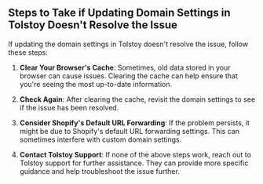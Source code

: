 ## Steps to Take if Updating Domain Settings in Tolstoy Doesn't Resolve the Issue

If updating the domain settings in Tolstoy doesn't resolve the issue, follow these steps:

1. **Clear Your Browser's Cache**: Sometimes, old data stored in your browser can cause issues. Clearing the cache can help ensure that you're seeing the most up-to-date information.

2. **Check Again**: After clearing the cache, revisit the domain settings to see if the issue has been resolved.

3. **Consider Shopify's Default URL Forwarding**: If the problem persists, it might be due to Shopify's default URL forwarding settings. This can sometimes interfere with custom domain settings.

4. **Contact Tolstoy Support**: If none of the above steps work, reach out to Tolstoy support for further assistance. They can provide more specific guidance and help troubleshoot the issue further.